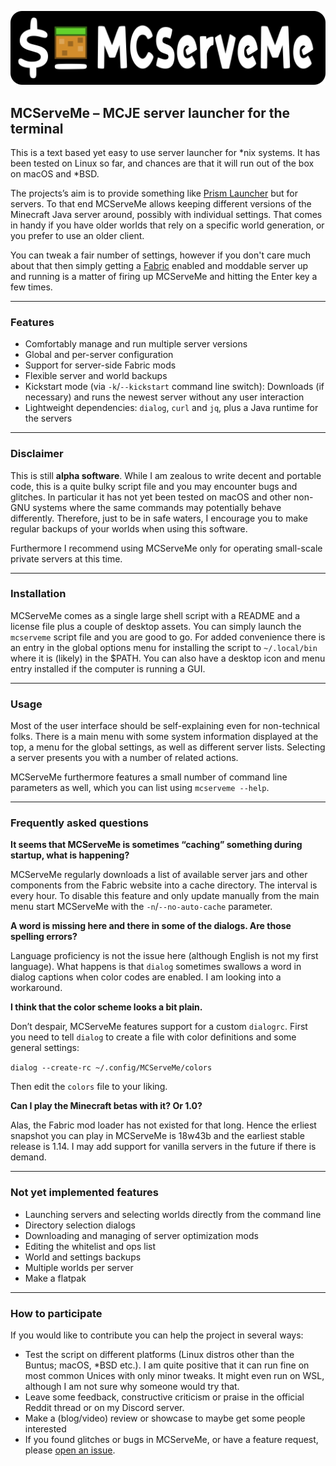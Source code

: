 ![MCServeMe banner logo](mcserveme-banner-logo.png)

## MCServeMe – MCJE server launcher for the terminal

This is a text based yet easy to use server launcher for *nix systems. It has been tested on Linux so far, and chances are that it will run out of the box on macOS and *BSD.

The projects’s aim is to provide something like [Prism Launcher](https://prismlauncher.org/) but for servers. To that end MCServeMe allows keeping different versions of the Minecraft Java server around, possibly with individual settings. That comes in handy if you have older worlds that rely on a specific world generation, or you prefer to use an older client.

You can tweak a fair number of settings, however if you don't care much about that then simply getting a [Fabric](https://fabricmc.net/) enabled and moddable server up and running is a matter of firing up MCServeMe and hitting the Enter key a few times.

---

### Features

- Comfortably manage and run multiple server versions
- Global and per-server configuration
- Support for server-side Fabric mods
- Flexible server and world backups
- Kickstart mode (via `-k`/`--kickstart` command line switch): Downloads (if necessary) and runs the newest server without any user interaction
- Lightweight dependencies: `dialog`, `curl` and `jq`, plus a Java runtime for the servers

---

### Disclaimer

This is still **alpha software**. While I am zealous to write decent and portable code, this is a quite bulky script file and you may encounter bugs and glitches. In particular it has not yet been tested on macOS and other non-GNU systems  where the same commands may potentially behave differently. Therefore, just to be in safe waters, I encourage you to make regular backups of your worlds when using this software.

Furthermore I recommend using MCServeMe only for operating small-scale private servers at this time.

---

### Installation

MCServeMe comes as a single large shell script with a README and a license file plus a couple of desktop assets. You can simply launch the `mcserveme` script file and you are good to go. For added convenience there is an entry in the global options menu for installing the script to `~/.local/bin` where it is (likely) in the $PATH. You can also have a desktop icon and menu entry installed if the computer is running a GUI.

---

### Usage

Most of the user interface should be self-explaining even for non-technical folks. There is a main menu with some system information displayed at the top, a menu for the global settings, as well as different server lists. Selecting a server presents you with a number of related actions.

MCServeMe furthermore features a small number of command line parameters as well, which you can list using `mcserveme --help`.

---

### Frequently asked questions

**It seems that MCServeMe is sometimes “caching” something during startup, what is happening?**

MCServeMe regularly downloads a list of available server jars and other components from the Fabric website into a cache directory. The interval is every hour. To disable this feature and only update manually from the main menu start MCServeMe with the `-n`/`--no-auto-cache` parameter.

**A word is missing here and there in some of the dialogs. Are those spelling errors?**

Language proficiency is not the issue here (although English is not my first language). What happens is that `dialog` sometimes swallows a word in dialog captions when color codes are enabled. I am looking into a workaround.

**I think that the color scheme looks a bit plain.**

Don’t despair, MCServeMe features support for a custom `dialogrc`. First you need to tell `dialog` to create a file with color definitions and some general settings:

`dialog --create-rc ~/.config/MCServeMe/colors`

Then edit the `colors` file to your liking.

**Can I play the Minecraft betas with it? Or 1.0?**

Alas, the Fabric mod loader has not existed for that long. Hence the erliest snapshot you can play in MCServeMe is 18w43b and the earliest stable release is 1.14. I may add support for vanilla servers in the future if there is demand.

---

### Not yet implemented features

- Launching servers and selecting worlds directly from the command line
- Directory selection dialogs
- Downloading and managing of server optimization mods
- Editing the whitelist and ops list
- World and settings backups
- Multiple worlds per server
- Make a flatpak

---

### How to participate

If you would like to contribute you can help the project in several ways:

- Test the script on different platforms (Linux distros other than the Buntus; macOS, *BSD etc.). I am quite positive that it can run fine on most common Unices with only minor tweaks. It might even run on WSL, although I am not sure why someone would try that.
- Leave some feedback, constructive criticism or praise in the official Reddit thread or on my Discord server.
- Make a (blog/video) review or showcase to maybe get some people interested
- If you found glitches or bugs in MCServeMe, or have a feature request, please [open an issue](https://github.com/lortordermur/mcserveme/issues).
